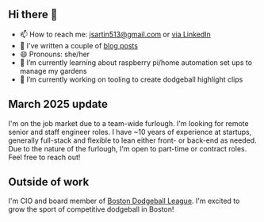 ## Hi there 👋

- 📫 How to reach me: jsartin513@gmail.com or [via LinkedIn](https://www.linkedin.com/in/jessica-sartin-6a060412/)
- 📰 I've written a couple of [blog posts](https://medium.com/@jessicadoherty)
- 😄 Pronouns: she/her
- 🌱 I’m currently learning about raspberry pi/home automation set ups to manage my gardens
- 🔭 I’m currently working on tooling to create dodgeball highlight clips

## March 2025 update
I'm on the job market due to a team-wide furlough. I'm looking for remote senior and staff engineer roles.
I have ~10 years of experience at startups, generally full-stack and flexible to lean either front- or back-end as needed.
Due to the nature of the furlough, I'm open to part-time or contract roles. Feel free to reach out!

## Outside of work
I'm CIO and board member of [Boston Dodgeball League](https://www.youtube.com/@BostonDodgeballLeague). I'm excited to grow the sport of competitive dodgeball in Boston!

<!--
**jsartin513/jsartin513** is a ✨ _special_ ✨ repository because its `README.md` (this file) appears on your GitHub profile.

Here are some ideas to get you started:

- 🔭 I’m currently working on ...
- 🌱 I’m currently learning ...
- 👯 I’m looking to collaborate on ...
- 🤔 I’m looking for help with ...
- 💬 Ask me about ...
- 📫 How to reach me: ...
- 😄 Pronouns: ...
- ⚡ Fun fact: ...
-->

